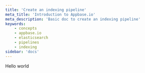 ```yaml
---
title: 'Create an indexing pipeline'
meta_title: 'Introduction to Appbase.io'
meta_description: 'Basic doc to create an indexing pipeline'
keywords:
    - concepts
    - appbase.io
    - elasticsearch
    - pipelines
    - indexing
sidebar: 'docs'
---
```


Hello world